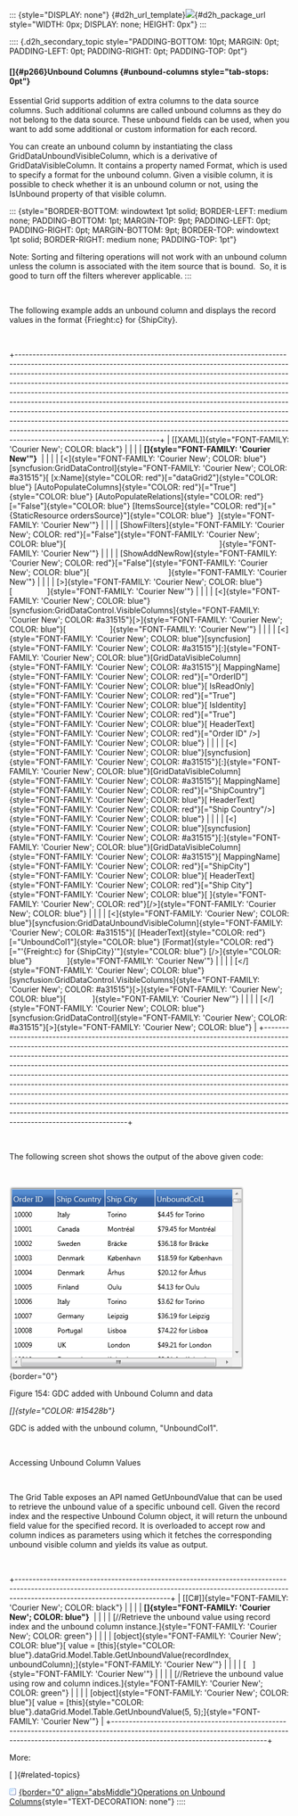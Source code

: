 ::: {style="DISPLAY: none"}
[](ms-xhelp:///?Id=d2h_url_template){#d2h_url_template}![](!package_url!){#d2h_package_url style="WIDTH: 0px; DISPLAY: none; HEIGHT: 0px"}
:::

:::: {.d2h_secondary_topic style="PADDING-BOTTOM: 10pt; MARGIN: 0pt; PADDING-LEFT: 0pt; PADDING-RIGHT: 0pt; PADDING-TOP: 0pt"}
#### []{#p266}Unbound Columns {#unbound-columns style="tab-stops: 0pt"}

Essential Grid supports addition of extra columns to the data source columns. Such additional columns are called unbound columns as they do not belong to the data source. These unbound fields can be used, when you want to add some additional or custom information for each record. 

You can create an unbound column by instantiating the class GridDataUnboundVisibleColumn, which is a derivative of GridDataVisibleColumn. It contains a property named Format, which is used to specify a format for the unbound column. Given a visible column, it is possible to check whether it is an unbound column or not, using the IsUnbound property of that visible column.

::: {style="BORDER-BOTTOM: windowtext 1pt solid; BORDER-LEFT: medium none; PADDING-BOTTOM: 1pt; MARGIN-TOP: 9pt; PADDING-LEFT: 0pt; PADDING-RIGHT: 0pt; MARGIN-BOTTOM: 9pt; BORDER-TOP: windowtext 1pt solid; BORDER-RIGHT: medium none; PADDING-TOP: 1pt"}
 

Note: Sorting and filtering operations will not work with an unbound column unless the column is associated with the item source that is bound.  So, it is good to turn off the filters wherever applicable.
:::

 

The following example adds an unbound column and displays the record values in the format {Frieght:c} for {ShipCity}.

 

+----------------------------------------------------------------------------------------------------------------------------------------------------------------------------------------------------------------------------------------------------------------------------------------------------------------------------------------------------------------------------------------------------------------------------------------------------------------------------------------------------------------------------------------------------------------------------------------------------------------------------------------------------------------------------------------------------------------------------------------------------------------------+
| [\[XAML\]]{style="FONT-FAMILY: 'Courier New'; COLOR: black"}                                                                                                                                                                                                                                                                                                                                                                                                                                                                                                                                                                                                                                                                                                         |
|                                                                                                                                                                                                                                                                                                                                                                                                                                                                                                                                                                                                                                                                                                                                                                      |
| **[]{style="FONT-FAMILY: 'Courier New'"}**                                                                                                                                                                                                                                                                                                                                                                                                                                                                                                                                                                                                                                                                                                                           |
|                                                                                                                                                                                                                                                                                                                                                                                                                                                                                                                                                                                                                                                                                                                                                                      |
| [\<]{style="FONT-FAMILY: 'Courier New'; COLOR: blue"}[syncfusion:GridDataControl]{style="FONT-FAMILY: 'Courier New'; COLOR: #a31515"}[ [x:Name]{style="COLOR: red"}[=\"dataGrid2\"]{style="COLOR: blue"} [AutoPopulateColumns]{style="COLOR: red"}[=\"True\"]{style="COLOR: blue"} [AutoPopulateRelations]{style="COLOR: red"}[=\"False\"]{style="COLOR: blue"} [ItemsSource]{style="COLOR: red"}[=\"{StaticResource ordersSource}\"]{style="COLOR: blue"}  ]{style="FONT-FAMILY: 'Courier New'"}                                                                                                                                                                                                                                                                    |
|                                                                                                                                                                                                                                                                                                                                                                                                                                                                                                                                                                                                                                                                                                                                                                      |
| [ShowFilters]{style="FONT-FAMILY: 'Courier New'; COLOR: red"}[=\"False\"]{style="FONT-FAMILY: 'Courier New'; COLOR: blue"}[                                                                      ]{style="FONT-FAMILY: 'Courier New'"}                                                                                                                                                                                                                                                                                                                                                                                                                                                                                                                               |
|                                                                                                                                                                                                                                                                                                                                                                                                                                                                                                                                                                                                                                                                                                                                                                      |
| [ShowAddNewRow]{style="FONT-FAMILY: 'Courier New'; COLOR: red"}[=\"False\"]{style="FONT-FAMILY: 'Courier New'; COLOR: blue"}[                                    ]{style="FONT-FAMILY: 'Courier New'"}                                                                                                                                                                                                                                                                                                                                                                                                                                                                                                                                                               |
|                                                                                                                                                                                                                                                                                                                                                                                                                                                                                                                                                                                                                                                                                                                                                                      |
| [\>]{style="FONT-FAMILY: 'Courier New'; COLOR: blue"}[                ]{style="FONT-FAMILY: 'Courier New'"}                                                                                                                                                                                                                                                                                                                                                                                                                                                                                                                                                                                                                                                          |
|                                                                                                                                                                                                                                                                                                                                                                                                                                                                                                                                                                                                                                                                                                                                                                      |
| [\<]{style="FONT-FAMILY: 'Courier New'; COLOR: blue"}[syncfusion:GridDataControl.VisibleColumns]{style="FONT-FAMILY: 'Courier New'; COLOR: #a31515"}[\>]{style="FONT-FAMILY: 'Courier New'; COLOR: blue"}[                    ]{style="FONT-FAMILY: 'Courier New'"}                                                                                                                                                                                                                                                                                                                                                                                                                                                                                                  |
|                                                                                                                                                                                                                                                                                                                                                                                                                                                                                                                                                                                                                                                                                                                                                                      |
| [\<]{style="FONT-FAMILY: 'Courier New'; COLOR: blue"}[syncfusion]{style="FONT-FAMILY: 'Courier New'; COLOR: #a31515"}[:]{style="FONT-FAMILY: 'Courier New'; COLOR: blue"}[GridDataVisibleColumn]{style="FONT-FAMILY: 'Courier New'; COLOR: #a31515"}[ MappingName]{style="FONT-FAMILY: 'Courier New'; COLOR: red"}[=\"OrderID\"]{style="FONT-FAMILY: 'Courier New'; COLOR: blue"}[ IsReadOnly]{style="FONT-FAMILY: 'Courier New'; COLOR: red"}[=\"True\"]{style="FONT-FAMILY: 'Courier New'; COLOR: blue"}[ IsIdentity]{style="FONT-FAMILY: 'Courier New'; COLOR: red"}[=\"True\"]{style="FONT-FAMILY: 'Courier New'; COLOR: blue"}[ HeaderText]{style="FONT-FAMILY: 'Courier New'; COLOR: red"}[=\"Order ID\" /\>]{style="FONT-FAMILY: 'Courier New'; COLOR: blue"} |
|                                                                                                                                                                                                                                                                                                                                                                                                                                                                                                                                                                                                                                                                                                                                                                      |
| [\<]{style="FONT-FAMILY: 'Courier New'; COLOR: blue"}[syncfusion]{style="FONT-FAMILY: 'Courier New'; COLOR: #a31515"}[:]{style="FONT-FAMILY: 'Courier New'; COLOR: blue"}[GridDataVisibleColumn]{style="FONT-FAMILY: 'Courier New'; COLOR: #a31515"}[ MappingName]{style="FONT-FAMILY: 'Courier New'; COLOR: red"}[=\"ShipCountry\"]{style="FONT-FAMILY: 'Courier New'; COLOR: blue"}[ HeaderText]{style="FONT-FAMILY: 'Courier New'; COLOR: red"}[=\"Ship Country\"/\>]{style="FONT-FAMILY: 'Courier New'; COLOR: blue"}                                                                                                                                                                                                                                            |
|                                                                                                                                                                                                                                                                                                                                                                                                                                                                                                                                                                                                                                                                                                                                                                      |
| [\<]{style="FONT-FAMILY: 'Courier New'; COLOR: blue"}[syncfusion]{style="FONT-FAMILY: 'Courier New'; COLOR: #a31515"}[:]{style="FONT-FAMILY: 'Courier New'; COLOR: blue"}[GridDataVisibleColumn]{style="FONT-FAMILY: 'Courier New'; COLOR: #a31515"}[ MappingName]{style="FONT-FAMILY: 'Courier New'; COLOR: red"}[=\"ShipCity\"]{style="FONT-FAMILY: 'Courier New'; COLOR: blue"}[ HeaderText]{style="FONT-FAMILY: 'Courier New'; COLOR: red"}[=\"Ship City\"]{style="FONT-FAMILY: 'Courier New'; COLOR: blue"}[ ]{style="FONT-FAMILY: 'Courier New'; COLOR: red"}[/\>]{style="FONT-FAMILY: 'Courier New'; COLOR: blue"}                                                                                                                                            |
|                                                                                                                                                                                                                                                                                                                                                                                                                                                                                                                                                                                                                                                                                                                                                                      |
| [\<]{style="FONT-FAMILY: 'Courier New'; COLOR: blue"}[syncfusion:GridDataUnboundVisibleColumn]{style="FONT-FAMILY: 'Courier New'; COLOR: #a31515"}[ [HeaderText]{style="COLOR: red"}[=\"UnboundCol1\"]{style="COLOR: blue"} [Format]{style="COLOR: red"}[=\"\'{Freight:c} for {ShipCity}\'\"]{style="COLOR: blue"} [/\>]{style="COLOR: blue"}                ]{style="FONT-FAMILY: 'Courier New'"}                                                                                                                                                                                                                                                                                                                                                                   |
|                                                                                                                                                                                                                                                                                                                                                                                                                                                                                                                                                                                                                                                                                                                                                                      |
| [\</]{style="FONT-FAMILY: 'Courier New'; COLOR: blue"}[syncfusion:GridDataControl.VisibleColumns]{style="FONT-FAMILY: 'Courier New'; COLOR: #a31515"}[\>]{style="FONT-FAMILY: 'Courier New'; COLOR: blue"}[            ]{style="FONT-FAMILY: 'Courier New'"}                                                                                                                                                                                                                                                                                                                                                                                                                                                                                                         |
|                                                                                                                                                                                                                                                                                                                                                                                                                                                                                                                                                                                                                                                                                                                                                                      |
| [\</]{style="FONT-FAMILY: 'Courier New'; COLOR: blue"}[syncfusion:GridDataControl]{style="FONT-FAMILY: 'Courier New'; COLOR: #a31515"}[\>]{style="FONT-FAMILY: 'Courier New'; COLOR: blue"}                                                                                                                                                                                                                                                                                                                                                                                                                                                                                                                                                                          |
+----------------------------------------------------------------------------------------------------------------------------------------------------------------------------------------------------------------------------------------------------------------------------------------------------------------------------------------------------------------------------------------------------------------------------------------------------------------------------------------------------------------------------------------------------------------------------------------------------------------------------------------------------------------------------------------------------------------------------------------------------------------------+

 

The following screen shot shows the output of the above given code:

 

![](ImagesExt/image28_229.png){border="0"}

Figure 154: GDC added with Unbound Column and data

*[]{style="COLOR: #15428b"}* 

GDC is added with the unbound column, \"UnboundCol1\".

 

Accessing Unbound Column Values

 

The Grid Table exposes an API named GetUnboundValue that can be used to retrieve the unbound value of a specific unbound cell. Given the record index and the respective Unbound Column object, it will return the unbound field value for the specified record. It is overloaded to accept row and column indices as parameters using which it fetches the corresponding unbound visible column and yields its value as output.

 

+-------------------------------------------------------------------------------------------------------------------------------------------------------------------------------------------------------+
| [\[C#\]]{style="FONT-FAMILY: 'Courier New'; COLOR: black"}                                                                                                                                            |
|                                                                                                                                                                                                       |
| **[]{style="FONT-FAMILY: 'Courier New'; COLOR: blue"}**                                                                                                                                               |
|                                                                                                                                                                                                       |
| [//Retrieve the unbound value using record index and the unbound column instance.]{style="FONT-FAMILY: 'Courier New'; COLOR: green"}                                                                  |
|                                                                                                                                                                                                       |
| [object]{style="FONT-FAMILY: 'Courier New'; COLOR: blue"}[ value = [this]{style="COLOR: blue"}.dataGrid.Model.Table.GetUnboundValue(recordIndex, unboundColumn);]{style="FONT-FAMILY: 'Courier New'"} |
|                                                                                                                                                                                                       |
| [   ]{style="FONT-FAMILY: 'Courier New'"}                                                                                                                                                             |
|                                                                                                                                                                                                       |
| [//Retrieve the unbound value using row and column indices.]{style="FONT-FAMILY: 'Courier New'; COLOR: green"}                                                                                        |
|                                                                                                                                                                                                       |
| [object]{style="FONT-FAMILY: 'Courier New'; COLOR: blue"}[ value = [this]{style="COLOR: blue"}.dataGrid.Model.Table.GetUnboundValue(5, 5);]{style="FONT-FAMILY: 'Courier New'"}                       |
+-------------------------------------------------------------------------------------------------------------------------------------------------------------------------------------------------------+

More:

[ ]{#related-topics}

[![](button.gif){border="0" align="absMiddle"}Operations on Unbound Columns](ms-xhelp:///?Id=026addd9-caef-436c-9a38-fce6699809d3){style="TEXT-DECORATION: none"}
::::
